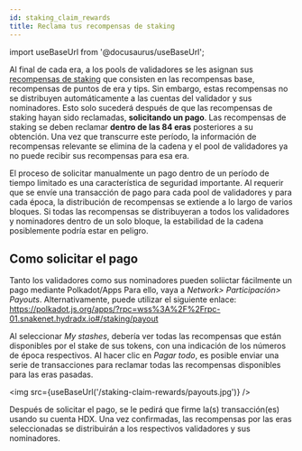 ```yaml
---
id: staking_claim_rewards
title: Reclama tus recompensas de staking
---
```


import useBaseUrl from '@docusaurus/useBaseUrl';


Al final de cada era, a los pools de validadores se les asignan sus [recompensas de staking](/staking_rewards) que consisten en las recompensas base, recompensas de puntos de era y tips. Sin embargo, estas recompensas no se distribuyen automáticamente a las cuentas del validador y sus nominadores. Esto solo sucederá después de que las recompensas de staking hayan sido reclamadas,  **solicitando un pago**. Las recompensas de staking se deben reclamar **dentro de las 84 eras** posteriores a su obtención. Una vez que transcurre este período, la información de recompensas relevante se elimina de la cadena y el pool de validadores ya no puede recibir sus recompensas para esa era.

El proceso de solicitar manualmente un pago dentro de un período de tiempo limitado es una característica de seguridad importante. Al requerir que se envíe una transacción de pago para cada pool de validadores y para cada época, la distribución de recompensas se extiende a lo largo de varios bloques. Si todas las recompensas se distribuyeran a todos los validadores y nominadores dentro de un solo bloque, la estabilidad de la cadena posiblemente podría estar en peligro.

## Como solicitar el pago
Tanto los validadores como sus nominadores pueden soliictar fácilmente un pago mediante Polkadot/Apps Para ello, vaya a *Network> Participación> Payouts*. Alternativamente, puede utilizar el siguiente enlace:
https://polkadot.js.org/apps/?rpc=wss%3A%2F%2Frpc-01.snakenet.hydradx.io#/staking/payout

Al seleccionar *My stashes*, debería ver todas las recompensas que están disponibles por el stake de sus tokens, con una indicación de los números de época respectivos. Al hacer clic en *Pagar todo*, es posible enviar una serie de transacciones para reclamar todas las recompensas disponibles para las eras pasadas.


<img src={useBaseUrl('/staking-claim-rewards/payouts.jpg')} />

Después de solicitar el pago, se le pedirá que firme la(s) transacción(es) usando su cuenta HDX. Una vez confirmadas, las recompensas por las eras seleccionadas se distribuirán a los respectivos validadores y sus nominadores.

